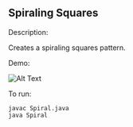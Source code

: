 ## Spiraling Squares
Description:

Creates a spiraling squares pattern.

Demo:

![Alt Text](http://g.recordit.co/pBPmiM9L7Z.gif)

To run:
```
javac Spiral.java
java Spiral
```
